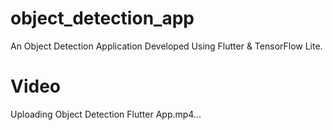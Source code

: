 # object_detection_app

An Object Detection Application Developed Using Flutter & TensorFlow Lite.

# Video 

Uploading Object Detection Flutter App.mp4…
